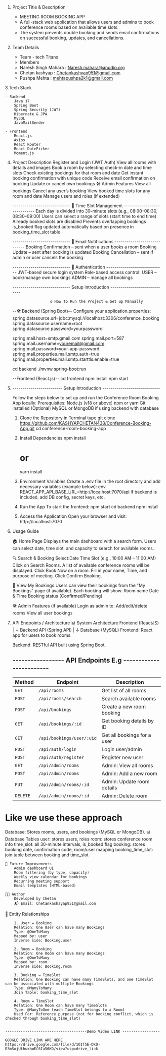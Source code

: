 1. Project Title & Description 
    - MEETING ROOM BOOKING APP
    - A full-stack web application that allows users and admins to book conference rooms based on available time slots.
    - The system prevents double booking and sends email confirmations on successful booking, updates, and cancellations.

2. Team Details
    - Team - tech Titans
    - Members 
    - Naresh Singh Mahara  : Naresh.mahara@anudip.org
    - Chetan kashyap       : Chetankashyap951@gmail.com
    - Pushpa Mehta         : mehtapushpa2k1@gmail.com
      
3.Tech Stack 

    - Backend
        Java 17
        Spring Boot
        Spring Security (JWT)
        Hibernate & JPA
        MySQL
        JavaMailSender

    - Frontend
        React.js
        Axios
        React Router
        React DatePicker
        Moment.js

4. Project Description 
        Register and Login (JWT Auth)
        View all rooms with details and images
        Book a room by selecting check-in date and time slots
        Check existing bookings for that room and date
        Get instant booking confirmation with unique code
        Receive email confirmation on booking
        Update or cancel own bookings
        🛠 Admin Features
        View all bookings
        Cancel any user’s booking
        View booked time slots for any room and date
        Manage users and roles (if extended)

    ----------------------------- 📅 Time Slot Management -----------------------------
    Each day is divided into 30-minute slots (e.g., 08:00–08:30, 08:30–09:00)
    Users can select a range of slots (start time to end time)
    Already booked slots are disabled
    Prevents overlapping bookings
    is_booked flag updated automatically based on presence in booking_time_slot table
   
    -----------------------------  📨 Email Notifications -----------------------------
    Booking Confirmation – sent when a user books a room
    Booking Update – sent after booking is updated
    Booking Cancellation – sent if admin or user cancels the booking

     -----------------------------  🔐 Authentication -----------------------------
    JWT-based secure login system
    Role-based access control:
    USER – book/manage own bookings
    ADMIN – manage all bookings

    ----------------------------- Setup Introduction -----------------------------

                        ⚙️ How to Run the Project & Set up Manually 

    --🛠 Backend (Spring Boot)--
    Configure your application.properties:
    spring.datasource.url=jdbc:mysql://localhost:3306/conference_booking
    spring.datasource.username=root
    spring.datasource.password=yourpassword

    spring.mail.host=smtp.gmail.com
    spring.mail.port=587
    spring.mail.username=youremail@gmail.com
    spring.mail.password=your-app-password
    spring.mail.properties.mail.smtp.auth=true
    spring.mail.properties.mail.smtp.starttls.enable=true


    cd backend
    ./mvnw spring-boot:run

    --Frontend (React.js)--
    cd frontend
    npm install
    npm start

6. ------------------------- Setup Introduction  -----------------------------
   
    Follow the steps below to set up and run the Conference Room Booking App locally:
        Prerequisites:
        Node.js (v18 or above)
        npm or yarn
        Git installed
        (Optional) MySQL or MongoDB if using backend with database
   
    1. Clone the Repository
        in Terminal type
        git clone https://github.com/KASHYAPCHETAN438/Conference-Booking-App.git
        cd conference-room-booking-app
       
    3. Install Dependencies
        npm install
        # or
        yarn install
       
    4. Environment Variables
        Create a .env file in the root directory and add necessary variables (example below):
        env
        REACT_APP_API_BASE_URL=http://localhost:7070/api
        If backend is included, add DB config, secret keys, etc.
       
    5. Run the App
        To start the frontend:
        npm start
        cd backend
        npm install
       
    7. Access the Application
        Open your browser and visit:
        http://localhost:7070

7. Usage Guide 

    🏠 Home Page
        Displays the main dashboard with a search form.
        Users can select date, time slot, and capacity to search for available rooms.
    
    🔍 Search & Booking
        Select:Date
        Time Slot (e.g., 10:00 AM – 11:00 AM)
        Click on Search Rooms.
        A list of available conference rooms will be displayed.
        Click Book Now on a room.
        Fill in your name, Time, and purpose of meeting.
        Click Confirm Booking.

    📅 View My Bookings
    Users can view their bookings from the "My Bookings" page (if available).
    Each booking will show:
        Room name
        Date & Time
        Booking status (Confirmed/Pending)

    🛠 Admin Features (if available)
        Login as admin to:
        Add/edit/delete rooms
        View all user bookings
   
8. API Endpoints / Architecture
📊 System Architecture
    Frontend (ReactJS)
        |
        ↓
    Backend API (Spring API)
        |
        ↓
    Database (MySQL)
    Frontend: React app for users to book rooms.

    Backend: RESTful API built using Spring Boot.

    ----------------- API Endpoints E.g ------------------------
    -----------------------------------------------------------------------    
    | Method   | Endpoint                  | Description                 |
    | -------- | ------------------------- | --------------------------- |
    | `GET`    | `/api/rooms`              | Get list of all rooms       |
    | `POST`   | `/api/rooms/search`       | Search available rooms      |
    | `POST`   | `/api/bookings`           | Create a new room booking   |
    | `GET`    | `/api/bookings/:id`       | Get booking details by ID   |
    | `GET`    | `/api/bookings/user/:uid` | Get all bookings for a user |
    | `POST`   | `/api/auth/login`         | Login user/admin            |
    | `POST`   | `/api/auth/register`      | Register new user           |
    | `GET`    | `/api/admin/rooms`        | Admin: View all rooms       |
    | `POST`   | `/api/admin/rooms`        | Admin: Add a new room       |
    | `PUT`    | `/api/admin/rooms/:id`    | Admin: Update room details  |
    | `DELETE` | `/api/admin/rooms/:id`    | Admin: Delete room          |

Like we use these approach 
==========================
Database: Stores rooms, users, and bookings (MySQL or MongoDB).
    📊 Database Tables
        user: stores users, roles
        room: stores conference room info
        time_slot: all 30-minute intervals, is_booked flag
        booking: stores booking date, confirmation code, room/user mapping
        booking_time_slot: join table between booking and time_slot

    🔮 Future Improvements
        Admin dashboard UI
        Room filtering (by type, capacity)
        Weekly view calendar for bookings
        Recurring meeting support
        Email templates (HTML-based)

    👨‍💻 Author
        Developed by Chetan
        📬 Email: Chetankashayap951@gmail.com



📘 Entity Relationships

        1. User ↔ Booking
        Relation: One User can have many Bookings
        Type: @OneToMany
        Mapped by: user
        Inverse side: Booking.user

        2. Room ↔ Booking
        Relation: One Room can have many Bookings
        Type: @OneToMany
        Mapped by: room
        Inverse side: Booking.room

        3. Booking ↔ TimeSlot
        Relation: One Booking can have many TimeSlots, and one TimeSlot can be associated with multiple Bookings
        Type: @ManyToMany
        Join Table: booking_time_slot

        4. Room ↔ TimeSlot
        Relation: One Room can have many TimeSlots
        Type: @ManyToOne (each TimeSlot belongs to a Room)
        Used For: Reference purpose (not for booking conflict, which is checked through booking_time_slot)
        
     
    -------------------------------------Demo Video LINK --------------------------------
    GOOGLE DRIVE LINK ARE HERE 
    https://drive.google.com/file/d/1OIf5E-DKD-E3mSojUthwxhuEC6Ia56KD/view?usp=drive_link
